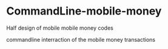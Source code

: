 # CommandLine-mobile-money
Half design of mobile mobile money codes

commandline interraction of the mobile money transactions
